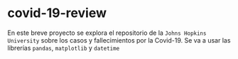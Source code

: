 # covid-19-review
En este breve proyecto se explora el repositorio de la `Johns Hopkins University` sobre los casos y fallecimientos por la Covid-19. Se va a usar las librerías `pandas`, `matplotlib` y `datetime`
